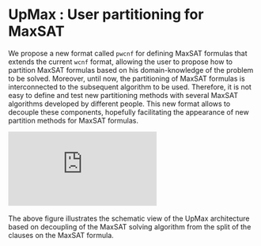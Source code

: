 # UpMax : User partitioning for MaxSAT

We propose a new format called ``pwcnf`` for defining MaxSAT formulas that extends the current ``wcnf`` format, allowing the user to propose how to partition MaxSAT formulas based on his domain-knowledge of the problem to be solved. Moreover, until now, the partitioning of MaxSAT formulas is interconnected to the subsequent algorithm to be used. Therefore, it is not easy to define and test new partitioning methods with several MaxSAT algorithms developed by different people. This new format allows to decouple these components, hopefully facilitating the appearance of new partition methods for MaxSAT formulas. 

![Overview of UpMax](https://raw.githubusercontent.com/forge-lab/upmax/master/assets/images/UpMax-overview.pdf)

The above figure illustrates the schematic view of the UpMax architecture based on decoupling of the MaxSAT solving algorithm from the split of the clauses on the MaxSAT formula.
